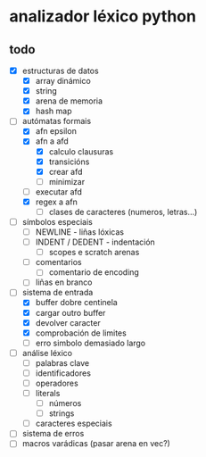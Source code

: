# analizador léxico python

## todo

- [x] estructuras de datos
    - [x] array dinámico
    - [x] string
    - [x] arena de memoria
    - [x] hash map
- [ ] autómatas formais
    - [x] afn epsilon
    - [x] afn a afd
        - [x] calculo clausuras
        - [x] transicións
        - [x] crear afd
        - [ ] minimizar
    - [ ] executar afd
    - [x] regex a afn
        - [ ] clases de caracteres (numeros, letras...)
- [ ] símbolos especiais
    - [ ] NEWLINE - liñas lóxicas
    - [ ] INDENT / DEDENT - indentación
        - [ ] scopes e scratch arenas
    - [ ] comentarios
        - [ ] comentario de encoding
    - [ ] liñas en branco
- [ ] sistema de entrada
    - [x] buffer dobre centinela
    - [x] cargar outro buffer
    - [x] devolver caracter
    - [x] comprobación de limites
    - [ ] erro simbolo demasiado largo
- [ ] análise léxico
    - [ ] palabras clave
    - [ ] identificadores
    - [ ] operadores
    - [ ] literals
        - [ ] números
        - [ ] strings
    - [ ] caracteres especiais
- [ ] sistema de erros
- [ ] macros varádicas (pasar arena en vec?)
